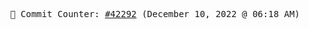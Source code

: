 <p align="center">
    <samp>
        📮 Commit Counter: <a href="https://github.com/Javascript-void0/Javascript-void0/commits/main">#42292</a> (December 10, 2022 @ 06:18 AM)
    </samp>
</p>